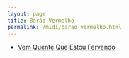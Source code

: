 ```yaml
---
layout: page
title: Barão Vermelho
permalink: /midi/barao_vermelho.html
---
```


* [Vem Quente Que Estou Fervendo](https://objectstorage.sa-saopaulo-1.oraclecloud.com/n/grwdgud0delr/b/victor3d.com.br/o/midi%2Fvem_quente_que_estou_fervendo.mid)